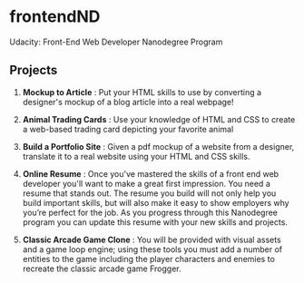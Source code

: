 # frontendND
Udacity: Front-End Web Developer Nanodegree Program

## Projects

1. **Mockup to Article**
: Put your HTML skills to use by converting a designer's mockup of a blog article into a real webpage!

2. **Animal Trading Cards** 
: Use your knowledge of HTML and CSS to create a web-based trading card depicting your favorite animal

3. **Build a Portfolio Site**
: Given a pdf mockup of a website from a designer, translate it to a real website using your HTML and CSS skills.

4. **Online Resume**
: Once you've mastered the skills of a front end web developer you'll want to make a great first impression. You need a resume that stands out. The resume you build will not only help you build important skills, but will also make it easy to show employers why you’re perfect for the job. As you progress through this Nanodegree program you can update this resume with your new skills and projects.

5. **Classic Arcade Game Clone**
: You will be provided with visual assets and a game loop engine; using these tools you must add a number of entities to the game including the player characters and enemies to recreate the classic arcade game Frogger.
